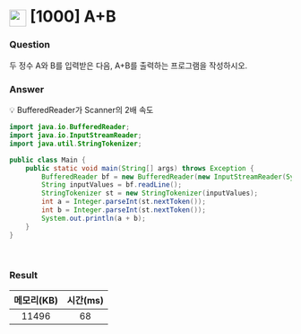# <img src="https://d2gd6pc034wcta.cloudfront.net/tier/1.svg" width="30" height="30" style="vertical-align: middle;"/> [1000] A+B


<h3>Question</h3>
두 정수 A와 B를 입력받은 다음, A+B를 출력하는 프로그램을 작성하시오.

<br>

<h3>Answer</h3>

💡 BufferedReader가 Scanner의 2배 속도


```java
import java.io.BufferedReader;
import java.io.InputStreamReader;
import java.util.StringTokenizer;

public class Main {
	public static void main(String[] args) throws Exception {
		BufferedReader bf = new BufferedReader(new InputStreamReader(System.in));	// INPUT
		String inputValues = bf.readLine();
		StringTokenizer st = new StringTokenizer(inputValues);
		int a = Integer.parseInt(st.nextToken());
		int b = Integer.parseInt(st.nextToken());
		System.out.println(a + b);
	}
}
```

<br>

<h3>Result</h3>

|메모리(KB)| 시간(ms)|
|:---:|:---:|
|11496|68|